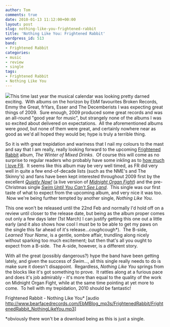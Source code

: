```yaml
---
author: Tom
comments: true
date: 2010-01-13 11:12:00+00:00
layout: post
slug: nothing-like-you-frightened-rabbit
title: 'Nothing Like You: Frightened Rabbit'
wordpress_id: 513
band:
- Frightened Rabbit
categories:
- music
- review
- single
tags:
- Frightened Rabbit
- Nothing Like You
---
```


[![](http://eatenbymonsters.files.wordpress.com/2010/01/frightenedrabbit_nothinglikeyou.jpg?w=297)](http://eatenbymonsters.files.wordpress.com/2010/01/frightenedrabbit_nothinglikeyou.jpg)This time last year the musical calendar was looking pretty darned exciting.  With albums on the horizon by EbM favourites Broken Records, Emmy the Great, frYars, Esser and The Decemberists I was expecting great things of 2009.  Sure enough, 2009 produced some great records and was an all-round "good year for music", but strangely none of the albums I was so excited about delivered on expectations.  All the aforementioned albums were _good_, but none of them were great, and certainly nowhere near as good as we'd all hoped they would be; hype is truly a terrible thing.

So it is with great trepidation and wariness that I nail my colours to the mast and say that I am really, really looking forward to the upcoming [Frightened Rabbit](http://fat-cat.co.uk/fatcat/artist/frightened+rabbit) album, _The Winter of Mixed Drinks_.  Of course this will come as no surprise to regular readers who probably have some inkling as to [how much I love FR](http://eatenbymonsters.wordpress.com/2009/04/26/quietly-now-frightened-rabbit/).  It seems like this album may be very well timed, as FR did very well in quite a few end-of-decade lists (such as the NME's and The Skinny's) and fans have been kept interested throughout 2009 first by the excellent _[Quietly Now!](http://fat-cat.co.uk/fatcat/release.php?id=275)_ (a live version of _[Midnight Organ Fight](http://eatenbymonsters.wordpress.com/2008/12/09/the-midnight-organ-fight-frightened-rabbit/)_) and the pre-Christmas single _[Swim Until You Can't See Land](http://fat-cat.co.uk/fatcat/release.php?id=308)_.  This single was our first taste of what to expect from the upcoming album, and very nice it was too.  Now we're being further tempted by another single, _Nothing Like You_.

This one won't be released until the 22nd Feb and normally I'd hold off on a review until closer to the release date, but being as the album proper comes out only a few days later (1st March) I can justify getting this one out a little early (and it also shows how cool I must be to be able to get my paws on the single this far ahead of it's release...*cough*cough*).  The B-side, _Learned Your Name_, is a gentle, sombre affair, trundling along nicely without sparking too much excitement; but then that's all you ought to expect from a B-side.  The A-side, however, is a different story.

With all the great (possibly dangerous?) hype the band have been getting lately, and given the success of _Swim..._, all this single really needs to do is make sure it doesn't disappoint.  Regardless, _Nothing Like You_ springs from the blocks like it's got something to prove.  It rattles along at a furious pace and does it's job admirably - it's more than equal to the quality of the work on Midnight Organ Fight, while at the same time pointing at yet more to come.  To hell with my trepidation, 2010 should be fantastic!

Frightened Rabbit - Nothing Like You* [audio http://www.bearfacedrecords.com/EbMBlog_mp3s/FrightenedRabbit/FrightenedRabbit_NothingLikeYou.mp3]

*obviously there won't be a download being as this is just a single.
